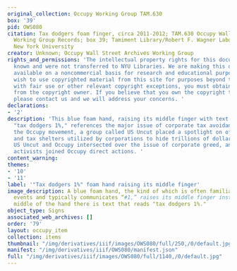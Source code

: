 ```yaml
---
original_collection: Occupy Working Group TAM.630
box: '39'
pid: OWS080
citation: Tax dodgers foam finger, circa 2011-2012; TAM.630 Occupy Wall Street Archives
  Working Group Records; box 39; Tamiment Library/Robert F. Wagner Labor Archives,
  New York University
creator: Unknown; Occupy Wall Street Archives Working Group
rights_and_permissions: 'The intellectual property rights for this document are not
  known and were not transferred to NYU Libraries. We are making this document publicly
  available on a noncommercial basis for research and educational purposes. If you
  wish to use copyrighted material from this site for purposes beyond those in accordance
  with fair use or other relevant copyright exceptions, you must obtain permission
  from the copyright owner. If you believe that you own the copyright to this document,
  please contact us and we will address your concerns. '
declarations:
- '2'
description: 'This blue foam hand, raising its middle finger with text that reads
  "tax dodgers 1%," references the major issue of corporate tax avoidance. Prior to
  the Occupy movement, a group called US Uncut placed a spotlight on offshore banking
  and tax shelters utilized by corporations to hide trillions of dollars in revenues.
  US Uncut and Occupy intersected over the issue of corporate greed, and many US Uncut
  activists joined Occupy direct actions. '
content_warning:
themes:
- '10'
- '11'
label: '"Tax dodgers 1%" foam hand raising its middle finger'
image_description: A blue foam hand, the kind of which is often familiar at sporting
  events and typically communicates “#1,” raises its middle finger instead. In the
  middle of the hand there is text that reads "tax dodgers 1%."
object_type: Signs
associated_web_archives: []
order: '79'
layout: occupy_item
collection: items
thumbnail: "/img/derivatives/iiif/images/OWS080/full/250,/0/default.jpg"
manifest: "/img/derivatives/iiif/OWS080/manifest.json"
full: "/img/derivatives/iiif/images/OWS080/full/1140,/0/default.jpg"
---
```

